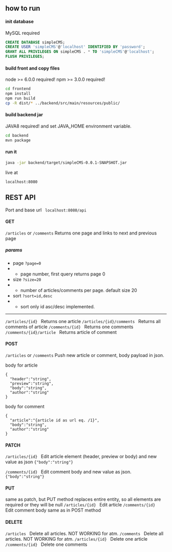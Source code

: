 ## how to run 
#### init database
MySQL required
```sql
CREATE DATABASE simpleCMS;
CREATE USER 'simpleCMS'@'localhost' IDENTIFIED BY 'password';
GRANT ALL PRIVILEGES ON simpleCMS . * TO 'simpleCMS'@'localhost';
FLUSH PRIVILEGES;
```
#### build front and copy files
node >= 6.0.0 required!
npm >= 3.0.0 required!
```bash
cd frontend
npm install
npm run build
cp -R dist/* ../backend/src/main/resources/public/
```
#### build backend jar
JAVA8 required! and set JAVA_HOME environment variable.
```bash
cd backend
mvn package
```
#### run it
```bash
java -jar backend/target/simpleCMS-0.0.1-SNAPSHOT.jar
```
live at
```
localhost:8080
```

## REST API
Port and base url ``` localhost:8080/api```
#### GET
```/articles```  or ```/comments```  Returns one page and links to next and previous page
##### params
* page ```?page=0```
* * page number, first query returns page 0
* size ```?size=20```
* * number of articles/comments per page. default size 20
* sort ```?sort=id,desc```
* * sort only id asc/desc implemented.
---------------
```/articles/{id} ``` Returns one article
```/articles/{id}/comments ``` Returns all comments of article
```/comments/{id} ``` Returns one comments
```/comments/{id}/article ``` Returns article of comment
#### POST
```/articles```  or ```/comments```  Push new article or comment, body payload in json.

body for article
```
{
  "header":"string",
  "preview":"string",
  "body":"string",
  "author":"string"
}
```
body for comment
```
{
  "article":"{article id as url eq. /1}",
  "body":"string",
  "author":"string"
}
```
#### PATCH
```/articles/{id} ``` Edit article
element (header, preview or body) and new value as json ```{"body":"string"}```

```/comments/{id} ``` Edit comment
body and new value as json. ``` {"body":"string"}```

#### PUT
same as patch, but PUT method replaces entire entity, so all elements are required or they will be null
```/articles/{id} ``` Edit article
```/comments/{id} ``` Edit comment
body same as in POST method

#### DELETE 
```/articles ``` Delete all articles. NOT WORKING for atm.
```/comments ``` Delete all articles. NOT WORKING for atm.
```/articles/{id} ``` Delete one article
```/comments/{id} ``` Delete one comments
